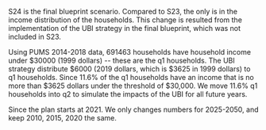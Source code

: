 S24 is the final blueprint scenario. Compared to S23, the only is in the income distribution of the households. This change is resulted from 
the implementation of the UBI strategy in the final blueprint, which was not included in S23. 

Using PUMS 2014-2018 data, 691463 households have household income under $30000 (1999 dollars) -- these are the q1 households. The UBI strategy 
distribute $6000 (2019 dollars, which is $3625 in 1999 dollars) to q1 households. Since 11.6% of the q1 households have an income that is no more
than $3625 dollars under the threshold of $30,000. We move 11.6% q1 households into q2 to simulate the impacts of the UBI for all future years. 

Since the plan starts at 2021. We only changes numbers for 2025-2050, and keep 2010, 2015, 2020 the same.

